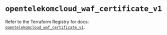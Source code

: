 # `opentelekomcloud_waf_certificate_v1`

Refer to the Terraform Registry for docs: [`opentelekomcloud_waf_certificate_v1`](https://registry.terraform.io/providers/opentelekomcloud/opentelekomcloud/1.36.31/docs/resources/waf_certificate_v1).
